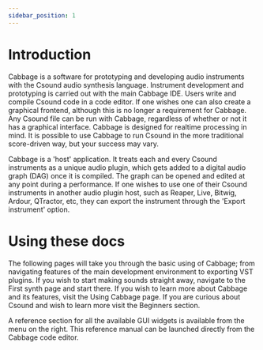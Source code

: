 ```yaml
---
sidebar_position: 1
---
```


# Introduction
Cabbage is a software for prototyping and developing audio instruments with the Csound audio synthesis language. Instrument development and prototyping is carried out with the main Cabbage IDE. Users write and compile Csound code in a code editor. If one wishes one can also create a graphical frontend, although this is no longer a requirement for Cabbage. Any Csound file can be run with Cabbage, regardless of whether or not it has a graphical interface. Cabbage is designed for realtime processing in mind. It is possible to use Cabbage to run Csound in the more traditional score-driven way, but your success may vary.

Cabbage is a 'host' application. It treats each and every Csound instruments as a unique audio plugin, which gets added to a digital audio graph (DAG) once it is compiled. The graph can be opened and edited at any point during a performance. If one wishes to use one of their Csound instruments in another audio plugin host, such as Reaper, Live, Bitwig, Ardour, QTractor, etc, they can export the instrument through the 'Export instrument' option.

# Using these docs
The following pages will take you through the basic using of Cabbage; from navigating features of the main development environment to exporting VST plugins. If you wish to start making sounds straight away, navigate to the First synth page and start there. If you wish to learn more about Cabbage and its features, visit the Using Cabbage page. If you are curious about Csound and wish to learn more visit the Beginners section.

A reference section for all the available GUI widgets is available from the menu on the right. This reference manual can be launched directly from the Cabbage code editor.